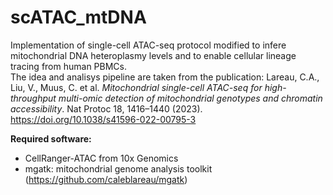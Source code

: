 # scATAC_mtDNA
Implementation of single-cell ATAC-seq protocol modified to infere mitochondrial DNA heteroplasmy levels and to enable cellular lineage tracing from human PBMCs.  
The idea and analisys pipeline are taken from the publication: Lareau, C.A., Liu, V., Muus, C. et al. *Mitochondrial single-cell ATAC-seq for high-throughput multi-omic detection of mitochondrial genotypes and chromatin accessibility*. Nat Protoc 18, 1416–1440 (2023). https://doi.org/10.1038/s41596-022-00795-3  

**Required software:**
- CellRanger-ATAC from 10x Genomics
- mgatk: mitochondrial genome analysis toolkit (https://github.com/caleblareau/mgatk)
